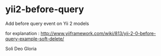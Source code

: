 # yii2-before-query
Add before query event on Yii 2 models

for explanation : http://www.yiiframework.com/wiki/813/yii-2-0-before-query-example-soft-delete/

Soli Deo Gloria
